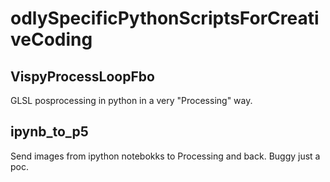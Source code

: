 # odlySpecificPythonScriptsForCreativeCoding


## VispyProcessLoopFbo

GLSL posprocessing in python in a very "Processing" way.


## ipynb_to_p5
Send images from ipython notebokks to Processing and back. Buggy just a poc.

